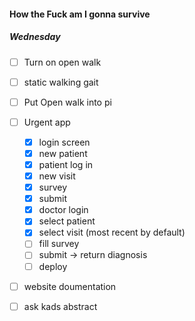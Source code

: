 #### How the Fuck am I gonna survive



##### Wednesday

- [ ] Turn on open walk
- [ ] static walking gait
- [ ] Put Open walk into pi 
- [ ] Urgent app
  - [x] login screen 
  - [x] new patient
  - [x] patient log in 
  - [x] new visit
  - [x] survey 
  - [x] submit
  - [x] doctor login
  - [x] select patient
  - [x] select visit (most recent by default)
  - [ ] fill survey 
  - [ ] submit -> return diagnosis
  - [ ] deploy
- [ ] website doumentation
- [ ] ask kads abstract

